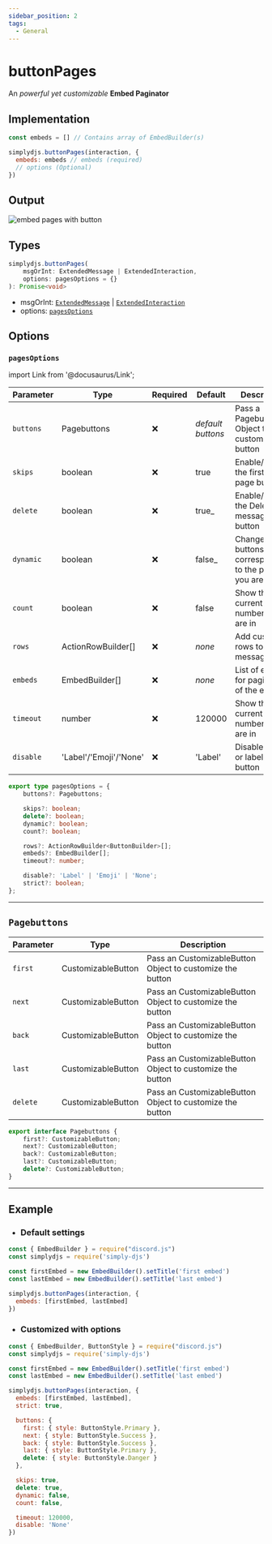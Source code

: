 ```yaml
---
sidebar_position: 2
tags:
  - General
---
```


# buttonPages

An *powerful yet customizable* **Embed Paginator**

## Implementation

```js
const embeds = [] // Contains array of EmbedBuilder(s)

simplydjs.buttonPages(interaction, {
  embeds: embeds // embeds (required)
  // options (Optional)
})
```


## Output

![embed pages with button](https://i.postimg.cc/mkS957FW/image.png)


## Types
```ts
simplydjs.buttonPages(
	msgOrInt: ExtendedMessage | ExtendedInteraction,
	options: pagesOptions = {}
): Promise<void>
```

- msgOrInt: [`ExtendedMessage`](/docs/typedef/ExtendedMessage.md) | [`ExtendedInteraction`](/docs/typedef/ExtendedInteraction.md)
- options: [`pagesOptions`](#pagesoptions)

## Options

### `pagesOptions`

import Link from '@docusaurus/Link';

| Parameter | Type | Required | Default    | Description |
| --------- | ----- | -------- | -------- | ---------- |
| `buttons` | <Link to="#pagebuttons">Pagebuttons</Link> | ❌ | _default buttons_  | Pass a Pagebuttons Object to customize the button  |
| `skips`     | <Link to="https://developer.mozilla.org/en-US/docs/Web/JavaScript/Reference/Global_Objects/Boolean">boolean</Link>   | ❌        | true             | Enable/Disable the first/last page buttons     |
| `delete`     | <Link to="https://developer.mozilla.org/en-US/docs/Web/JavaScript/Reference/Global_Objects/Boolean">boolean</Link>   | ❌        | true_            | Enable/Disable the Delete message button     |
| `dynamic`     | <Link to="https://developer.mozilla.org/en-US/docs/Web/JavaScript/Reference/Global_Objects/Boolean">boolean</Link>   | ❌        | false_            | Change buttons corresponding to the page you are in  |
| `count`     | <Link to="https://developer.mozilla.org/en-US/docs/Web/JavaScript/Reference/Global_Objects/Boolean">boolean</Link>   | ❌        | false             | Show the current page number you are in |
| `rows` | <Link to="https://old.discordjs.dev/#/docs/discord.js/main/class/ActionRowBuilder">ActionRowBuilder[]</Link>       | ❌  | _none_     | Add custom rows to the message |
| `embeds` | <Link to="https://old.discordjs.dev/#/docs/discord.js/main/class/EmbedBuilder">EmbedBuilder[]</Link>       | ❌  | _none_     | List of embeds for pagination of the embeds |
| `timeout`     | <Link to="https://developer.mozilla.org/en-US/docs/Web/JavaScript/Reference/Global_Objects/Number">number</Link>   | ❌        | 120000             | Show the current page number you are in |
| `disable`   | <Link to="https://developer.mozilla.org/en-US/docs/Web/JavaScript/Reference/Global_Objects/String">'Label'/'Emoji'/'None'</Link> | ❌  | 'Label' | Disable emoji or label of the button |

```ts
export type pagesOptions = {
	buttons?: Pagebuttons;

	skips?: boolean;
	delete?: boolean;
	dynamic?: boolean;
	count?: boolean;

	rows?: ActionRowBuilder<ButtonBuilder>[];
	embeds?: EmbedBuilder[];
	timeout?: number;

	disable?: 'Label' | 'Emoji' | 'None';
	strict?: boolean;
};
```

-----------------------

## `Pagebuttons`

| Parameter  | Type | Description  |
| ---------- | ---- | ------------ |
| `first`        | <Link to="/docs/typedef/CustomizableButton.md">CustomizableButton</Link> |  Pass an CustomizableButton Object to customize the button   |
| `next`        | <Link to="/docs/typedef/CustomizableButton.md">CustomizableButton</Link> |  Pass an CustomizableButton Object to customize the button   |
| `back`        | <Link to="/docs/typedef/CustomizableButton.md">CustomizableButton</Link> |  Pass an CustomizableButton Object to customize the button   |
| `last`        | <Link to="/docs/typedef/CustomizableButton.md">CustomizableButton</Link> |  Pass an CustomizableButton Object to customize the button   |
| `delete`        | <Link to="/docs/typedef/CustomizableButton.md">CustomizableButton</Link> |  Pass an CustomizableButton Object to customize the button  |

```ts
export interface Pagebuttons {
	first?: CustomizableButton;
	next?: CustomizableButton;
	back?: CustomizableButton;
	last?: CustomizableButton;
	delete?: CustomizableButton;
}
```

-----------------

## Example

- ### Default settings

```js title="buttonPages.js"
const { EmbedBuilder } = require("discord.js")
const simplydjs = require('simply-djs')

const firstEmbed = new EmbedBuilder().setTitle('first embed')
const lastEmbed = new EmbedBuilder().setTitle('last embed')

simplydjs.buttonPages(interaction, {
  embeds: [firstEmbed, lastEmbed]
})
```

- ### Customized with options

```js title="buttonPages.js"
const { EmbedBuilder, ButtonStyle } = require("discord.js")
const simplydjs = require('simply-djs')

const firstEmbed = new EmbedBuilder().setTitle('first embed')
const lastEmbed = new EmbedBuilder().setTitle('last embed')

simplydjs.buttonPages(interaction, {
  embeds: [firstEmbed, lastEmbed],
  strict: true,

  buttons: {
	first: { style: ButtonStyle.Primary },
	next: { style: ButtonStyle.Success },
	back: { style: ButtonStyle.Success },
	last: { style: ButtonStyle.Primary },
	delete: { style: ButtonStyle.Danger }
  },

  skips: true,
  delete: true,
  dynamic: false,
  count: false,

  timeout: 120000,
  disable: 'None'
})
```
